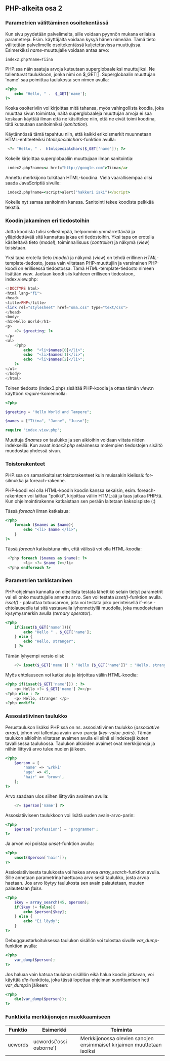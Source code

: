 ## PHP-alkeita osa 2

### Parametrien välittäminen osoitekentässä

Kun sivu pyydetään palvelimelta, sille voidaan pyynnön mukana erilaisia parametreja. Esim. käyttäjältä voidaan kysyä hänen nimeään. Tämä tieto välitetään palvelimelle osoitekentässä kuljetettavissa muuttujissa. Esimerkiksi *name*-muuttujalle voidaan antaa arvo:

```browser
index2.php?name=Tiina
```

PHP:ssa näin saatuja arvoja kutsutaan superglobaaleiksi muuttujiksi. Ne tallentuvat taulukkoon, jonka nimi on $_GET[]. Superglobaalin muuttujan 'name' saa poimittua taulukosta sen nimen avulla:

```php
<?php  
    echo "Hello, " .  $_GET['name'];
?>
```

Koska osoiteriviin voi kirjoittaa mitä tahansa, myös vahingollista koodia, joka muuttaa sivun toimintaa, näitä superglobaaleja muuttujan arvoja ei saa koskaan käyttää ilman että ne käsittelee niin, että ne eivät toimi koodina, tätä kutsutaan sanitoinniksi (*sanitation*).

Käytännössä tämä tapahtuu niin, että kaikki erikoismerkit muunnetaan HTML-entiteeteiksi *htmlspecialchars*-funktion avulla:

```php
 <?= "Hello, " .  htmlspecialchars($_GET['name']); ?>
 ```

 Kokeile kirjoittaa superglobaaliin muuttujaan ilman sanitointia:

```cmd
 index2.php?name=<a href="http://google.com">Tiina</a>
```

Annettu merkkijono tulkitaan HTML-koodina. Vielä vaarallisempaa olisi saada JavaScriptiä sivulle:

```cmd
 index2.php?name=<script>alert("hakkeri iski")</script>
```

Kokeile nyt samaa sanitoinnin kanssa. Sanitointi tekee koodista pelkkää tekstiä.

### Koodin jakaminen eri tiedostoihin

Jotta koodista tulisi selkeämpää, helpommin ymmärrettävää ja ylläpidettävää sitä kannattaa jakaa eri tiedostoihin. Yksi tapa on erotella käsiteltävä tieto (*model*), toiminnallisuus (*controller*) ja näkymä (*view*) toisistaan.

Yksi tapa erotella tieto (*model*) ja näkymä (*view*) on tehdä erillinen *HTML*-template-tiedosto, jossa vain viitataan PHP-muuttujiin ja varsinainen PHP-koodi on erillisessä tiedostossa. Tämä *HTML*-template-tiedosto nimeen lisätään *view*. Jaetaan koodi siis kahteen erilliseen tiedostoon, index.view.php:

```php
<!DOCTYPE html>
<html lang="fi">
<head>
<title>PHP</title>
<link rel="stylesheet" href="oma.css" type="text/css">
</head>
<body>
<h1>Hello World</h1>
<p>
    <?= $greeting; ?>
</p>
<ul>
    <?php
        echo  "<li>$names[0]</li>";
        echo  "<li>$names[1]</li>";
        echo  "<li>$names[2]</li>";
    ?>
</ul>
</body>
</html>  
```

Toinen tiedosto (index3.php) sisältää PHP-koodia ja ottaa tämän *view*:n käyttöön *require*-komennolla:

```php
<?php

$greeting = "Hello World and Tampere";

$names = ["Tiina", "Janne", "Juuso"];

require "index.view.php";
```

Muuttuja *$names* on taulukko ja sen alkioihin voidaan viitata niiden indekseillä. Kun avaat *index3.php* selaimessa molempien tiedostojen sisältö muodostaa yhdessä sivun.

### Toistorakenteet

PHP:ssa on samankaltaiset toistorakenteet kuin muissakin kielissä: for-silmukka ja foreach-rakenne.

PHP-koodi voi olla HTML-koodin koodin kanssa sekaisin, esim. foreach-rakenteen voi laittaa "poikki", kirjoittaa väliin HTML:ää ja taas jatkaa PHP:tä. Kun ohjelmointirakenne katkaistaan sen perään laitetaan kaksoispiste (:)

Tässä *foreach* ilman katkaisua:

```php
<?php
    foreach ($names as $name){
        echo "<li> $name </li>";
    }
?>
```

Tässä *foreach* katkaistuna niin, että välissä voi olla HTML-koodia:

```php
 <?php foreach ($names as $name): ?>
        <li> <?= $name ?></li>
 <?php endforeach ?>
```

### Parametrien tarkistaminen

PHP-ohjelman kannalta on oleellista testata lähettikö selain tietyt parametrit vai eli onko muuttujalle annettu arvo. Sen voi testata *isset()*-funktion avulla. *isset()* - palauttaa totuusarvon, jota voi testata joko perinteisellä if-else - ehtolauseella tai sitä vastaavalla lyhennettyllä muodolla, joka muodostetaan kysymysmerkin avulla (*ternary operator*).

```php
<?php
    if(isset($_GET['name'])){
        echo "Hello " . $_GET['name'];
    } else {
        echo "Hello, stranger";
    } ?>
```

Tämän lyhyempi versio olisi:

```php
    <?= isset($_GET['name']) ? "Hello {$_GET['name']}" : "Hello, stranger"; ?>
```

Myös ehtolauseen voi katkaista ja kirjoittaa väliin HTML-koodia:

```php
<?php if(isset($_GET['name'])) : ?>
    <p> Hello <?= $_GET['name'] ?></p>
<?php else : ?>
    <p> Hello, stranger </p>
<?php endif?>
```

### Assosiatiivinen taulukko

Perustaulukon lisäksi PHP:ssä on ns. assosiatiivinen taulukko (*associative array*), johon voi tallentaa avain-arvo-pareja (*key-value-pairs*). Tämän taulukon alkioihin viitataan avaimen avulla eli siinä ei indeksejä kuten tavallisessa taulukossa. Taulukon alkioiden avaimet ovat merkkijonoja ja niihin liittyvä arvo tulee nuolen jälkeen.

```php
<?php
    $person = [
        'name' => 'Erkki'
        'age' => 45,
        'hair' => 'brown',
    ]; 
?>
```

Arvo saadaan ulos siihen liittyvän avaimen avulla:

```php
    <?= $person['name'] ?>
```

Assosiatiiviseen taulukkoon voi lisätä uuden avain-arvo-parin:

```php
<?php
    $person['profession'] = 'programmer';
?>
```

Ja arvon voi poistaa *unset*-funktion avulla:

```php
<?php
    unset($person['hair']);
?>
```

Assiosiatiivisesta taulukosta voi hakea arvoa *array_search*-funktion avulla. Sille annetaan parametrina haettuava arvo sekä taulukko, josta arvoa haetaan. Jos arvo löytyy taulukosta sen avain palautetaan, muuten palautetaan *false*.

```php
<?php
    $key = array_search(45, $person);
    if($key != false){
        echo $person[$key];
    } else {
        echo "Ei löydy";
    }
?>
```

Debuggaustarkoituksessa taulukon sisällön voi tulostaa sivulle *var_dump*-funktion avulla:

```php
<?php
    var_dump($person);
?>
```

Jos haluaa vain katsoa taulukon sisällön eikä halua koodin jatkavan, voi käyttää *die*-funktiota, joka tässä lopettaa ohjelman suorittamisen heti *var_dump*:in jälkeen:

```php
<?php
    die(var_dump($person));
?>
```

### Funktioita merkkijonojen muokkaamiseen

| Funktio  | Esimerkki  | Toiminta |
| -------- | ---------| ---------|
| ucwords  |  ucwords('ossi osborne') | Merkkijonossa olevien sanojen ensimmäiset kirjaimen muuttetaan isoiksi |